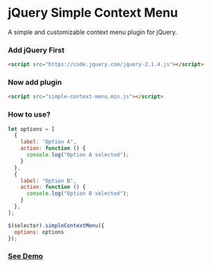 # jQuery Simple Context Menu
A simple and customizable context menu plugin for jQuery.

### Add jQuery First

```html
<script src="https://code.jquery.com/jquery-2.1.4.js"></script>
```

### Now add plugin

```html
<script src="simple-context-menu.min.js"></script>
```

### How to use?

```js
let options = [
  {
    label: "Option A",
    action: function () {
      console.log("Option A selected");
    }
  },
  {
    label: "Option B",
    action: function () {
      console.log("Option B selected");
    }
  },
];

$(selector).simpleContextMenu({
  options: options
});
```

### [See Demo](https://haruncpi.github.io/simple-context-menu/)
